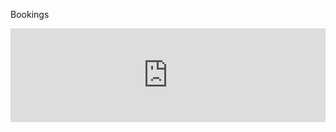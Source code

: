 Bookings
<iframe id="appointy-iframe" class="no-border"
                                src="https://booking.appointy.com/cityzenbrisbane?isgadget=1&autoheight=1"
                                scrolling="no" width="100%"  frameBorder="0"></iframe>
                                <script>
                                        (function() {
                                            const ifrm = document.getElementById("appointy-iframe");
                                            window.addEventListener("message", function (e) {
                                                const d = e.data || {};
                                                if (d.type === "height") {
                                                    ifrm.style.height = d.data + 'px';
                                                }
                                                if (d.type === "scroll") {                    
                                                    ifrm.scrollIntoView();
                                                }
                                            });
                                        })();
                                    </script> 
